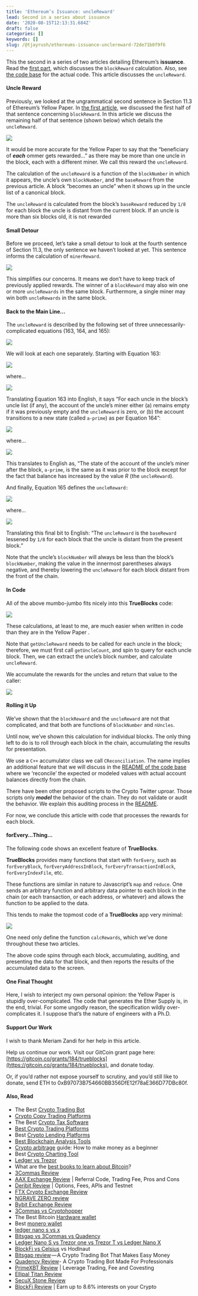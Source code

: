 ```yaml
---
title: 'Ethereum’s Issuance: uncleReward'
lead: Second in a series about issuance
date: '2020-08-15T12:13:31.684Z'
draft: false
categories: []
keywords: []
slug: /@tjayrush/ethereums-issuance-unclereward-72de71b0f9f6
---
```


This the second in a series of two articles detailing Ethereum’s **issuance**. Read the [first part](https://medium.com/@tjayrush/ethereums-issuance-minerreward-3cad5b9a72ff), which discusses the `blockReward` calculation. Also, see [the code base](https://github.com/Great-Hill-Corporation/trueblocks-core/tree/develop/src/other/issuance) for the actual code. This article discusses the `uncleReward`.

#### Uncle Reward

Previously, we looked at the ungrammatical second sentence in Section 11.3 of Ethereum’s Yellow Paper. In [the first article](https://medium.com/@tjayrush/ethereums-issuance-minerreward-3cad5b9a72ff), we discussed the first half of that sentence concerning `blockReward`. In this article we discuss the remaining half of that sentence (shown below) which details the `uncleReward`.

![](/blog/medium-posts/img/041-Ethereums-Issuance-uncleReward-001.png)

It would be more accurate for the Yellow Paper to say that the “beneficiary of **_each_** ommer gets rewarded…” as there may be more than one uncle in the block, each with a different miner. We call this reward the `uncleReward`.

The calculation of the `uncleReward` is a function of the `blockNumber` in which it appears, the uncle’s own `blockNumber`, and the `baseReward` from the previous article. A block “becomes an uncle” when it shows up in the uncle list of a canonical block.

The `uncleReward` is calculated from the block’s `baseReward` reduced by `1/8` for each block the uncle is distant from the current block. If an uncle is more than six blocks old, it is not rewarded

#### Small Detour

Before we proceed, let’s take a small detour to look at the fourth sentence of Section 11.3, the only sentence we haven’t looked at yet. This sentence informs the calculation of `minerReward`.

![](/blog/medium-posts/img/041-Ethereums-Issuance-uncleReward-002.png)

This simplifies our concerns. It means we don’t have to keep track of previously applied rewards. The winner of a `blockReward` may also win one or more `uncleRewards` in the same block. Furthermore, a single miner may win both `uncleRewards` in the same block.

#### Back to the Main Line…

The `uncleReward` is described by the following set of three unnecessarily-complicated equations (163, 164, and 165):

![](/blog/medium-posts/img/041-Ethereums-Issuance-uncleReward-003.png)

We will look at each one separately. Starting with Equation 163:

![](/blog/medium-posts/img/041-Ethereums-Issuance-uncleReward-004.png)

where…

![](/blog/medium-posts/img/041-Ethereums-Issuance-uncleReward-005.png)

Translating Equation 163 into English, it says “For each uncle in the block’s uncle list (if any), the account of the uncle’s miner either (a) remains empty if it was previously empty and the `uncleReward` is zero, or (b) the account transitions to a new state (called `a-prime`) as per Equation 164”:

![](/blog/medium-posts/img/041-Ethereums-Issuance-uncleReward-006.png)

where…

![](/blog/medium-posts/img/041-Ethereums-Issuance-uncleReward-007.png)

This translates to English as, “The state of the account of the uncle’s miner after the block, `a-prime`, is the same as it was prior to the block except for the fact that balance has increased by the value _R_ (the `uncleReward`).

And finally, Equation 165 defines the `uncleReward:`

![](/blog/medium-posts/img/041-Ethereums-Issuance-uncleReward-008.png)

where…

![](/blog/medium-posts/img/041-Ethereums-Issuance-uncleReward-009.png)

Translating this final bit to English: “The `uncleReward` is the `baseReward` lessened by `1/8` for each block that the uncle is distant from the present block.”

Note that the uncle’s `blockNumber` will always be less than the block’s `blockNumber`, making the value in the innermost parentheses always negative, and thereby lowering the `uncleReward` for each block distant from the front of the chain.

#### In Code

All of the above mumbo-jumbo fits nicely into this **TrueBlocks** code:

![](/blog/medium-posts/img/041-Ethereums-Issuance-uncleReward-010.png)

These calculations, at least to me, are much easier when written in code than they are in the Yellow Paper .

Note that `getUncleReward` needs to be called for each uncle in the block; therefore, we must first call `getUncleCount`, and spin to query for each uncle block. Then, we can extract the uncle’s block number, and calculate `uncleReward`.

We accumulate the rewards for the uncles and return that value to the caller:

![](/blog/medium-posts/img/041-Ethereums-Issuance-uncleReward-011.png)

#### Rolling it Up

We’ve shown that the `blockReward` and the `uncleReward` are not that complicated, and that both are functions of `blockNumber` and `nUncles`.

Until now, we’ve shown this calculation for individual blocks. The only thing left to do is to roll through each block in the chain, accumulating the results for presentation.

We use a `C++` accumulator class we call `CReconciliation`. The name implies an additional feature that we will discuss in the [README of the code base](https://github.com/Great-Hill-Corporation/trueblocks-core/tree/develop/src/other/issuance) where we ‘reconcile’ the expected or modeled values with actual account balances directly from the chain.

There have been other proposed scripts to the Crypto Twitter uproar. Those scripts only **_model_** the behavior of the chain. They do not validate or audit the behavior. We explain this auditing process in the [README](https://github.com/Great-Hill-Corporation/trueblocks-core/tree/develop/src/other/issuance).

For now, we conclude this article with code that processes the rewards for each block.

#### forEvery…Thing…

The following code shows an excellent feature of **TrueBlocks**.

**TrueBlocks** provides many functions that start with `forEvery`, such as `forEveryBlock`, `forEveryAddressInBlock`, `forEveryTransactionInBlock`, `forEveryIndexFile`, etc.

These functions are similar in nature to Javascript’s `map` and `reduce`. One sends an arbitrary function and arbitrary data pointer to each block in the chain (or each transaction, or each address, or whatever) and allows the function to be applied to the data.

This tends to make the topmost code of a **TrueBlocks** app very minimal:

![](/blog/medium-posts/img/041-Ethereums-Issuance-uncleReward-012.png)

One need only define the function `calcRewards`, which we’ve done throughout these two articles.

The above code spins through each block, accumulating, auditing, and presenting the data for that block, and then reports the results of the accumulated data to the screen.

#### One Final Thought

Here, I wish to interject my own personal opinion: the Yellow Paper is stupidly over-complicated. The code that generates the Ether Supply is, in the end, trivial. For some ungodly reason, the specification wildly over-complicates it. I suppose that’s the nature of engineers with a Ph.D.

#### Support Our Work

I wish to thank Meriam Zandi for her help in this article.

Help us continue our work. Visit our GitCoin grant page here: [https://gitcoin.co/grants/184/trueblocks](https://gitcoin.co/grants/184/trueblocks), and donate today.

Or, if you’d rather not expose yourself to scrutiny, and you’d still like to donate, send ETH to 0xB97073B754660BB356DfE12f78aE366D77DBc80f.

#### Also, Read

*   The Best [Crypto Trading Bot](https://medium.com/coinmonks/crypto-trading-bot-c2ffce8acb2a)
*   [Crypto Copy Trading Platforms](https://medium.com/coinmonks/top-10-crypto-copy-trading-platforms-for-beginners-d0c37c7d698c)
*   The Best [Crypto Tax Software](https://medium.com/coinmonks/best-crypto-tax-tool-for-my-money-72d4b430816b)
*   [Best Crypto Trading Platforms](https://medium.com/coinmonks/the-best-crypto-trading-platforms-in-2020-the-definitive-guide-updated-c72f8b874555)
*   Best [Crypto Lending Platforms](https://medium.com/coinmonks/top-5-crypto-lending-platforms-in-2020-that-you-need-to-know-a1b675cec3fa)
*   [Best Blockchain Analysis Tools](https://bitquery.io/blog/best-blockchain-analysis-tools-and-software)
*   [Crypto arbitrage](https://medium.com/coinmonks/crypto-arbitrage-guide-how-to-make-money-as-a-beginner-62bfe5c868f6) guide: How to make money as a beginner
*   Best [Crypto Charting Tool](https://medium.com/coinmonks/what-are-the-best-charting-platforms-for-cryptocurrency-trading-85aade584d80)
*   [Ledger vs Trezor](https://medium.com/coinmonks/ledger-vs-trezor-best-hardware-wallet-to-secure-cryptocurrency-22c7a3fd391e)
*   What are the [best books to learn about Bitcoin](https://medium.com/coinmonks/what-are-the-best-books-to-learn-bitcoin-409aeb9aff4b)?
*   [3Commas Review](https://medium.com/coinmonks/3commas-review-an-excellent-crypto-trading-bot-2020-1313a58bec92)
*   [AAX Exchange Review](https://medium.com/coinmonks/aax-exchange-review-2021-67c5ea09330c) | Referral Code, Trading Fee, Pros and Cons
*   [Deribit Review](https://medium.com/coinmonks/deribit-review-options-fees-apis-and-testnet-2ca16c4bbdb2) | Options, Fees, APIs and Testnet
*   [FTX Crypto Exchange Review](https://medium.com/coinmonks/ftx-crypto-exchange-review-53664ac1198f)
*   [NGRAVE ZERO review](https://medium.com/coinmonks/ngrave-zero-review-c465cf8307fc)
*   [Bybit Exchange Review](https://medium.com/coinmonks/bybit-exchange-review-dbd570019b71)
*   [3Commas vs Cryptohopper](https://medium.com/coinmonks/cryptohopper-vs-3commas-vs-shrimpy-a2c16095b8fe)
*   The Best Bitcoin [Hardware wallet](https://medium.com/coinmonks/the-best-cryptocurrency-hardware-wallets-of-2020-e28b1c124069?source=friends_link&sk=324dd9ff8556ab578d71e7ad7658ad7c)
*   Best [monero wallet](https://blog.coincodecap.com/best-monero-wallets)
*   [ledger nano s vs x](https://blog.coincodecap.com/ledger-nano-s-vs-x)
*   [Bitsgap vs 3Commas vs Quadency](https://blog.coincodecap.com/bitsgap-3commas-quadency)
*   [Ledger Nano S vs Trezor one vs Trezor T vs Ledger Nano X](https://blog.coincodecap.com/ledger-nano-s-vs-trezor-one-ledger-nano-x-trezor-t)
*   [BlockFi vs Celsius](https://medium.com/coinmonks/blockfi-vs-celsius-vs-hodlnaut-8a1cc8c26630) vs Hodlnaut
*   [Bitsgap review](https://medium.com/coinmonks/bitsgap-review-a-crypto-trading-bot-that-makes-easy-money-a5d88a336df2) — A Crypto Trading Bot That Makes Easy Money
*   [Quadency Review](https://medium.com/coinmonks/quadency-review-a-crypto-trading-automation-platform-3068eaa374e1)\- A Crypto Trading Bot Made For Professionals
*   [PrimeXBT Review](https://medium.com/coinmonks/primexbt-review-88e0815be858) | Leverage Trading, Fee and Covesting
*   [Ellipal Titan Review](https://medium.com/coinmonks/ellipal-titan-review-85e9071dd029)
*   [SecuX Stone Review](https://blog.coincodecap.com/secux-stone-hardware-wallet-review)
*   [BlockFi Review](https://medium.com/coinmonks/blockfi-review-53096053c097) | Earn up to 8.6% interests on your Crypto
